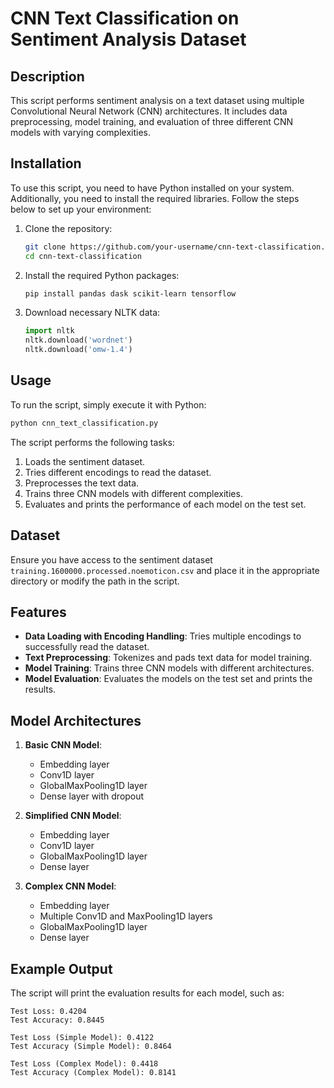 # CNN Text Classification on Sentiment Analysis Dataset

## Description

This script performs sentiment analysis on a text dataset using multiple Convolutional Neural Network (CNN) architectures. It includes data preprocessing, model training, and evaluation of three different CNN models with varying complexities.

## Installation

To use this script, you need to have Python installed on your system. Additionally, you need to install the required libraries. Follow the steps below to set up your environment:

1. Clone the repository:

    ```bash
    git clone https://github.com/your-username/cnn-text-classification.git
    cd cnn-text-classification
    ```

2. Install the required Python packages:

    ```bash
    pip install pandas dask scikit-learn tensorflow
    ```

3. Download necessary NLTK data:

    ```python
    import nltk
    nltk.download('wordnet')
    nltk.download('omw-1.4')
    ```

## Usage

To run the script, simply execute it with Python:

```bash
python cnn_text_classification.py
```

The script performs the following tasks:

1. Loads the sentiment dataset.
2. Tries different encodings to read the dataset.
3. Preprocesses the text data.
4. Trains three CNN models with different complexities.
5. Evaluates and prints the performance of each model on the test set.

## Dataset

Ensure you have access to the sentiment dataset `training.1600000.processed.noemoticon.csv` and place it in the appropriate directory or modify the path in the script.

## Features

- **Data Loading with Encoding Handling**: Tries multiple encodings to successfully read the dataset.
- **Text Preprocessing**: Tokenizes and pads text data for model training.
- **Model Training**: Trains three CNN models with different architectures.
- **Model Evaluation**: Evaluates the models on the test set and prints the results.

## Model Architectures

1. **Basic CNN Model**:
    - Embedding layer
    - Conv1D layer
    - GlobalMaxPooling1D layer
    - Dense layer with dropout

2. **Simplified CNN Model**:
    - Embedding layer
    - Conv1D layer
    - GlobalMaxPooling1D layer
    - Dense layer

3. **Complex CNN Model**:
    - Embedding layer
    - Multiple Conv1D and MaxPooling1D layers
    - GlobalMaxPooling1D layer
    - Dense layer

## Example Output

The script will print the evaluation results for each model, such as:

```
Test Loss: 0.4204
Test Accuracy: 0.8445

Test Loss (Simple Model): 0.4122
Test Accuracy (Simple Model): 0.8464

Test Loss (Complex Model): 0.4418
Test Accuracy (Complex Model): 0.8141
```


